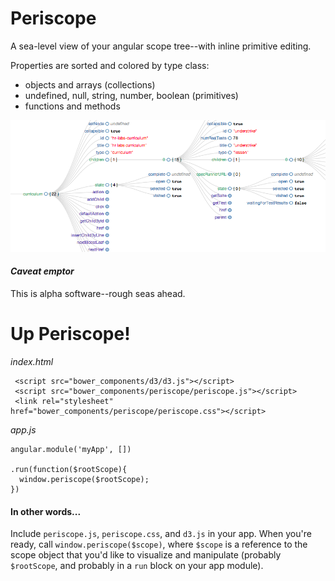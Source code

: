 # Periscope

A sea-level view of your angular scope tree--with inline primitive editing.

Properties are sorted and colored by type class:

* objects and arrays (collections)
* undefined, null, string, number, boolean (primitives)
* functions and methods

![Example periscope visualization](docs/example.png)

#### _Caveat emptor_

This is alpha software--rough seas ahead.

# Up Periscope!

_index.html_

```
 <script src="bower_components/d3/d3.js"></script>
 <script src="bower_components/periscope/periscope.js"></script>
 <link rel="stylesheet" href="bower_components/periscope/periscope.css"></script>
```

_app.js_

```
angular.module('myApp', [])

.run(function($rootScope){
  window.periscope($rootScope);
})
```

#### In other words...

Include `periscope.js`, `periscope.css`, and `d3.js` in your app. When you're ready, call `window.periscope($scope)`, where `$scope` is a reference to the scope object that you'd like to visualize and manipulate (probably `$rootScope`, and probably in a `run` block on your app module).
